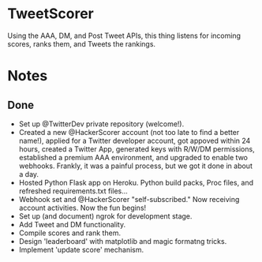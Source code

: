 # TweetScorer
Using the AAA, DM, and Post Tweet APIs, this thing listens for incoming scores, ranks them, and Tweets the rankings. 

# Notes

## Done
+ Set up @TwitterDev private repository (welcome!).
+ Created a new @HackerScorer account (not too late to find a better name!), applied for a Twitter developer account, got appoved within 24 hours, created a Twitter App, generated keys with R/W/DM permissions, established a premium AAA environment, and upgraded to enable two webhooks. Frankly, it was a painful process, but we got it done in about a day. 
+ Hosted Python Flask app on Heroku. Python build packs, Proc files, and refreshed requirements.txt files... 
+ Webhook set and @HackerScorer "self-subscribed." Now receiving account activities. Now the fun begins!
+ Set up (and document) ngrok for development stage.  
+ Add Tweet and DM functionality.
+ Compile scores and rank them.
+ Design 'leaderboard' with matplotlib and magic formatng tricks.
+ Implement 'update score' mechanism.
